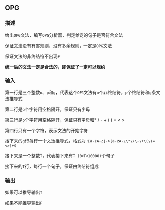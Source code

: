 ## OPG

### 描述

给出`OPG`文法，编写`OPG`分析器，判定给定的句子是否符合文法

保证文法没有有害规则，没有多余规则，一定是`OPG`文法

保证文法的非终结符不出现`#`

**统一后的文法一定是合法的，即保证了一定可以规约**

### 输入

第一行是三个整数`o`、`p`和`g`，代表这个`OPG`文法有`o`个非终结符，`p`个终结符和`g`条文法推导式

第二行是`o`个字符用空格隔开，保证只有字母

第三行是`p`个字符用空格隔开，保证只有字母和* / - + ( ) = < >

第四行只有一个字符，表示文法的开始字符

接下来的`g`行每行一个文法推导式，格式为`^[a-zA-Z]->[a-zA-Z\*\/\-\+\(\)=<>]+$`

接下来是一个整数`T`，代表接下来有`T (0<T<10000)`个句子

接下来的`T`行，每行一个句子，保证由终结符组成

### 输出

如果可以推导输出`T`

如果不能推导输出`F`
